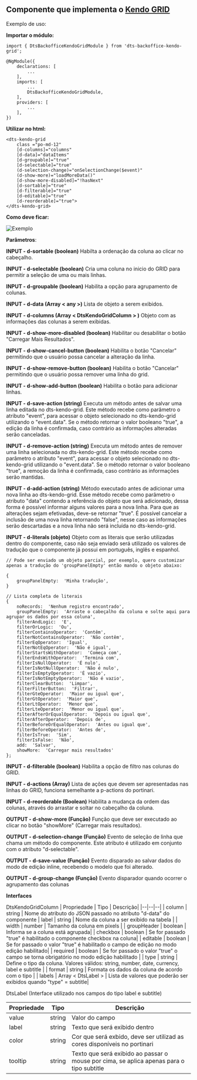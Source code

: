 ## Componente que implementa o [Kendo GRID](https://www.telerik.com/kendo-angular-ui/components/grid/)

Exemplo de uso:

**Importar o módulo:**

```
import { DtsBackofficeKendoGridModule } from 'dts-backoffice-kendo-grid';

@NgModule({
    declarations: [
        ...
    ],
    imports: [
        ...
        DtsBackofficeKendoGridModule,
    ],
    providers: [
        ...
    ],
})
```

**Utilizar no html:**

```
<dts-kendo-grid 
    class ="po-md-12"
    [d-columns]="columns"
    [d-data]="dataItems"
    [d-groupable]="true"
    [d-selectable]="true"
    (d-selection-change)="onSelectionChange($event)"
    (d-show-more)="loadMoreData()"
    [d-show-more-disabled]="!hasNext"
    [d-sortable]="true"
    [d-filterable]="true"
    [d-editable]="true"
    [d-reorderable]="true">
</dts-kendo-grid>
```

**Como deve ficar:**

![Exemplo](https://github.com/ModernizaDatasul/dts-backoffice-util/blob/master/projects/dts-backoffice-kendo-grid/src/lib/assets/example-1.gif?raw=true)

**Parâmetros**:

**INPUT - d-sortable (boolean)**
Habilta a ordenação da coluna ao clicar no cabeçalho.

**INPUT - d-selectable (boolean)**
Cria uma coluna no inicio do GRID para permitir a seleção de uma ou mais linhas.

**INPUT - d-groupable (boolean)**
Habilita a opção para agrupamento de colunas.

**INPUT - d-data (Array < any >)**
Lista de objeto a serem exibidos.

**INPUT - d-columns (Array < DtsKendoGridColumn > )**
Objeto com as informações das colunas a serem exibidas.

**INPUT - d-show-more-disabled (boolean)**
Habilitar ou desabilitar o botão "Carregar Mais Resultados".

**INPUT - d-show-cancel-button (boolean)**
Habilita o botão "Cancelar" permitindo que o usuário possa cancelar a alteração da linha.

**INPUT - d-show-remove-button (boolean)**
Habilita o botão "Cancelar" permitindo que o usuário possa remover uma linha do grid.

**INPUT - d-show-add-button (boolean)**
Habilita o botão para adicionar linhas.

**INPUT - d-save-action (string)**
Executa um método antes de salvar uma linha editada no dts-kendo-grid. Este método recebe como parâmetro o atributo "event", para acessar o objeto selecionado no dts-kendo-grid utilizando o "event.data".  Se o método retornar o valor booleano "true", a edição da linha é confirmada, caso contrário as informações alteradas serão canceladas.

**INPUT - d-remove-action (string)**
Executa um método antes de remover uma linha selecionada no dts-kendo-grid. Este método recebe como parâmetro o atributo "event", para acessar o objeto selecionado no dts-kendo-grid utilizando o "event.data". Se o método retornar o valor booleano "true", a remoção da linha é confirmada, caso contrário as informações serão mantidas.

**INPUT - d-add-action (string)**
Método executado antes de adicionar uma nova linha ao dts-kendo-grid. Esse método recebe como parâmetro o atributo "data" contendo a referência do objeto que será adicionado, dessa forma é possível informar alguns valores para a nova linha. Para que as alterações sejam efetivadas, deve-se retornar "true". É possível cancelar a inclusão de uma nova linha retornando "false", nesse caso as informações serão descartadas e a nova linha não será incluída no dts-kendo-grid.

**INPUT - d-literals (objeto)**
Objeto com as literais que serão utilizadas dentro do componente, caso não seja enviado será utilizado os valores de tradução que o componente já possui em português, inglês e espanhol.
```
// Pode ser enviado um objeto parcial, por exemplo, quero customizar apenas a tradução do 'groupPanelEmpty' então mando o objeto abaixo:

{
	groupPanelEmpty:  'Minha tradução',
}

// Lista completa de literais
{
	noRecords:  'Nenhum registro encontrado',
	groupPanelEmpty:  'Arraste o cabeçalho da coluna e solte aqui para agrupar os dados por essa coluna',
	filterAndLogic:  'E',
	filterOrLogic:  'Ou',
	filterContainsOperator:  'Contêm',
	filterNotContainsOperator:  'Não contêm',
	filterEqOperator:  'Igual',
	filterNotEqOperator:  'Não é igual',
	filterStartsWithOperator:  'Começa com',
	filterEndsWithOperator:  'Termina com',
	filterIsNullOperator:  'É nulo',
	filterIsNotNullOperator:  'Não é nulo',
	filterIsEmptyOperator:  'É vazio',
	filterIsNotEmptyOperator:  'Não é vazio',
	filterClearButton:  'Limpar',
	filterFilterButton:  'Filtrar',
	filterGteOperator:  'Maior ou igual que',
	filterGtOperator:  'Maior que',
	filterLtOperator:  'Menor que',
	filterLteOperator:  'Menor ou igual que',
	filterAfterOrEqualOperator:  'Depois ou igual que',
	filterAfterOperator:  'Depois de',
	filterBeforeOrEqualOperator:  'Antes ou igual que',
	filterBeforeOperator:  'Antes de',
	filterIsTrue:  'Sim',
	filterIsFalse:  'Não',
	add:  'Salvar',
	showMore:  'Carregar mais resultados'
};
```
**INPUT - d-filterable (boolean)**
Habilita a opção de filtro nas colunas do GRID. 

**INPUT - d-actions (Array)** 
Lista de ações que devem ser apresentadas nas linhas do GRID, funciona semelhante a p-actions do portinari.

**INPUT - d-reorderable (Boolean)**
Habilita a mudança da ordem das colunas, através do arrastar e soltar no cabeçalho da coluna.

**OUTPUT - d-show-more (Função)**
Função que deve ser executado ao clicar no botão "showMore" (Carregar mais resultados).

**OUTPUT - d-selection-change (Função)**
Evento de seleção de linha que chama um método do componente. Este atributo é utilizado em conjunto com o atributo "d-selectable".

**OUTPUT - d-save-value (Função)**
Evento disparado ao salvar dados do modo de edição inline, recebendo o modelo que foi alterado.

**OUTPUT - d-group-change (Função)**
Evento disparador quando ocorrer o agrupamento das colunas

**Interfaces**

DtsKendoGridColumn
| Propriedade | Tipo | Descrição|
|--|--|--| 
| column | string | Nome do atributo do JSON passado no atributo "d-data" do componente
| label | string | Nome da coluna a ser exibido na tabela |
| width | number | Tamanho da coluna em pixels |
| groupHeader | boolean | Informa se a coluna está agrupada|
| checkbox | boolean | Se for passado "true" é habilitado o componente checkbox na coluna|
| editable | boolean | Se for passado o valor "true" é habilitado o campo de edição no modo edição habilitado|
| required | boolean | Se for passado o valor "true" o campo se torna obrigatório no modo edição habilitado |
| type | string | Define o tipo da coluna. Valores válidos: string, number, date, currency, label e subtitle |
| format | string | Formata os dados da coluna de acordo com o tipo |
| labels | Array < DtsLabel > | Lista de valores que poderão ser exibidos quando "type" = subtitle|

DtsLabel (Interface utilizado nos campos do tipo label e subtitle)

| Propriedade | Tipo | Descrição|
|--|--|--| 
| value | string | Valor do campo|
| label | string | Texto que será exibido dentro |
| color | string| Cor que será exbido, deve ser utilizad as cores disponíveis no portinari|
| tooltip | string | Texto que será exibido ao passar o mouse por cima, se aplica apenas para o tipo subtitle|
